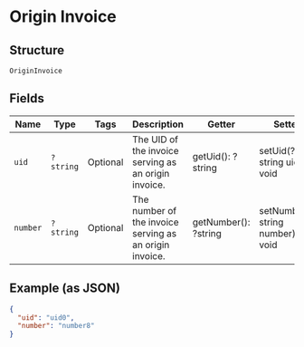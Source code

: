 
# Origin Invoice

## Structure

`OriginInvoice`

## Fields

| Name | Type | Tags | Description | Getter | Setter |
|  --- | --- | --- | --- | --- | --- |
| `uid` | `?string` | Optional | The UID of the invoice serving as an origin invoice. | getUid(): ?string | setUid(?string uid): void |
| `number` | `?string` | Optional | The number of the invoice serving as an origin invoice. | getNumber(): ?string | setNumber(?string number): void |

## Example (as JSON)

```json
{
  "uid": "uid0",
  "number": "number8"
}
```

